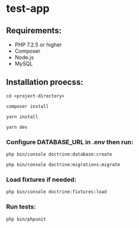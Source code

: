 # test-app

Requirements:
-------------

* PHP 7.2.5 or higher
* Composer
* Node.js
* MySQL

Installation proecss:
---------------------

```cd <project-directory>```

```composer install```

```yarn install```

```yarn dev```

### Configure DATABASE_URL in .env then run:

```php bin/console doctrine:database:create```

```php bin/console doctrine:migrations:migrate```

### Load fixtures if needed:

```php bin/console doctrine:fixtures:load```

### Run tests:

```php bin/phpunit```
